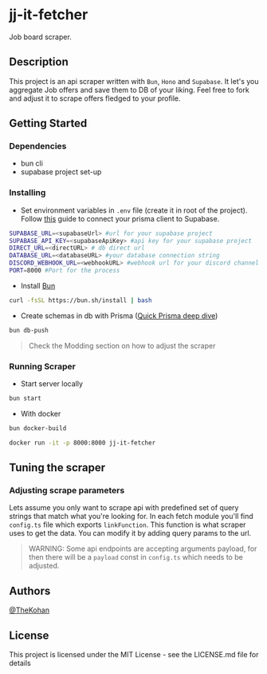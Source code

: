 # jj-it-fetcher

Job board scraper.

## Description

This project is an api scraper written with `Bun`, `Hono` and `Supabase`. It let's you aggregate Job offers and save them to DB of your liking. Feel free to fork and adjust it to scrape offers fledged to your profile.

## Getting Started

### Dependencies

- bun cli
- supabase project set-up

### Installing

- Set environment variables in `.env` file (create it in root of the project). Follow [this](https://supabase.com/partners/integrations/prisma) guide to connect your prisma client to Supabase.

```sh
SUPABASE_URL=<supabaseUrl> #url for your supabase project
SUPABASE_API_KEY=<supabaseApiKey> #api key for your supabase project
DIRECT_URL=<directURL> # db direct url
DATABASE_URL=<databaseURL> #your database connection string
DISCORD_WEBHOOK_URL=<webhookURL> #webhook url for your discord channel
PORT=8000 #Port for the process
```

- Install [Bun](https://bun.sh/)

```sh
curl -fsSL https://bun.sh/install | bash
```

- Create schemas in db with Prisma ([Quick Prisma deep dive](https://www.prisma.io/docs/getting-started/setup-prisma/start-from-scratch/relational-databases-typescript-postgresql))

```sh
bun db-push
```

> Check the Modding section on how to adjust the scraper

### Running Scraper

- Start server locally

```sh
bun start
```

- With docker

```sh
bun docker-build

docker run -it -p 8000:8000 jj-it-fetcher
```

## Tuning the scraper

### Adjusting scrape parameters

Lets assume you only want to scrape api with predefined set of query strings that match what you're looking for. In each fetch module you'll find `config.ts` file which exports `linkFunction`. This function is what scraper uses to get the data. You can modify it by adding query params to the url.

> WARNING: Some api endpoints are accepting arguments payload, for then there will be a `payload` const in `config.ts` which needs to be adjusted.

## Authors

[@TheKohan](https://twitter.com/The_Kohan)

## License

This project is licensed under the MIT License - see the LICENSE.md file for details
